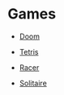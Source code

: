 # Games

- [Doom](doom-ext.html)

- [Tetris](tetris-ext.html)

- [Racer](racer.html)

- [Solitaire](../05/solitaire-ext.html)

